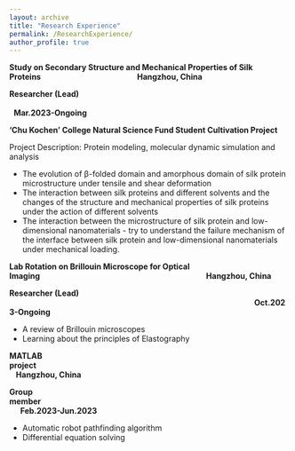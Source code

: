 ```yaml
---
layout: archive
title: "Research Experience"
permalink: /ResearchExperience/
author_profile: true
---
```



**Study on Secondary Structure and Mechanical Properties of Silk Proteins**$~~~~~~~~~~~~~~~~~~~~~~~~~~~~~~~~~~~~~~~~~~~~$**Hangzhou, China**

**Researcher (Lead)** $~~~~~~~~~~~~~~~~~~~~~~~~~~~~~~~~~~~~~~~~~~~~~~~~~~~~~~~~~~~~~~~~~~~~~~~~~~~~~~~~~~~~~~~~~~~~~~~~~~~~~~~~~~~~~~~~~~~~~~~~~~~~~~~~~~$**Mar.2023-Ongoing**

**‘Chu Kochen’ College Natural Science Fund Student Cultivation Project**

Project Description: Protein modeling, molecular dynamic simulation and analysis

- The evolution of β-folded domain and amorphous domain of silk protein microstructure under tensile and shear deformation
- The interaction between silk proteins and different solvents and the changes of the structure and mechanical properties of silk proteins under the action of different solvents
- The interaction between the microstructure of silk protein and low-dimensional nanomaterials - try to understand the failure mechanism of the interface between silk protein and low-dimensional nanomaterials under mechanical loading.

**Lab Rotation on Brillouin Microscope for Optical Imaging**$~~~~~~~~~~~~~~~~~~~~~~~~~~~~~~~~~~~~~~~~~~~~~~~~~~~~~~~~~~~~~~~~~~~~~~~~~~~~$**Hangzhou, China**

**Researcher (Lead)** $~~~~~~~~~~~~~~~~~~~~~~~~~~~~~~~~~~~~~~~~~~~~~~~~~~~~~~~~~~~~~~~~~~~~~~~~~~~~~~~~~~~~~~~~~~~~~~~~~~~~~~~~~~~~~~~~$**Oct.2023-Ongoing**         

- A review of Brillouin microscopes
- Learning about the principles of Elastography

**MATLAB project**$~~~~~~~~~~~~~~~~~~~~~~~~~~~~~~~~~~~~~~~~~~~~~~~~~~~~~~~~~~~~~~~~~~~~~~~~~~~~~~~~~~~~~~~~~~~~~~~~~~~~~~~~~~~~~~~~~~~~~~$**Hangzhou, China**

**Group member**$~~~~~~~~~~~~~~~~~~~~~~~~~~~~~~~~~~~~~~~~~~~~~~~~~~~~~~~~~~~~~~~~~~~~~~~~~~~~~~~~~~~~~~~~~~~~~~~~~~~~~~~~~~~~~~~~~~~~~~$**Feb.2023-Jun.2023**

- Automatic robot pathfinding algorithm
- Differential equation solving

